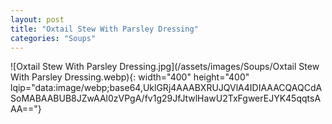 ```yaml
---
layout: post
title: "Oxtail Stew With Parsley Dressing"
categories: "Soups"
---
```

![Oxtail Stew With Parsley Dressing.jpg](/assets/images/Soups/Oxtail Stew With Parsley Dressing.webp){: width="400" height="400" lqip="data:image/webp;base64,UklGRj4AAABXRUJQVlA4IDIAAACQAQCdASoMABAABUB8JZwAAl0zVPgA/fv1g29JfJtwlHawU2TxFgwerEJYK45qqtsAAA=="}

